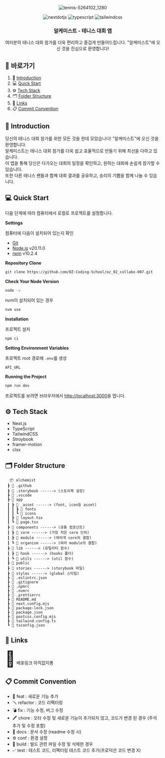 <div align="center">
  
  ![tennis-5264102_1280](https://github.com/OZ-Coding-School/oz_02_collabo-007/assets/27201254/e1c6ca5b-c6e3-40f9-8b08-981fb0ad6680)
  
  <div>
    <img src="https://img.shields.io/badge/-Next_JS-black?style=for-the-badge&logoColor=white&logo=nextdotjs&color=000000" alt="nextdotjs" />
    <img src="https://img.shields.io/badge/-TypeScript-black?style=for-the-badge&logoColor=white&logo=typescript&color=3178C6" alt="typescript" />
    <img src="https://img.shields.io/badge/-Tailwind_CSS-black?style=for-the-badge&logoColor=white&logo=tailwindcss&color=06B6D4" alt="tailwindcss" />
  </div>

  <h3 align="center">알케미스트 - 테니스 대회 앱</h3>

   <div align="center">
     여러분의 테니스 대회 참가를 더욱 편리하고 즐겁게 만들어드립니다. "알케미스트"에 오신 것을 진심으로 환영합니다!
    </div>
</div>

## 📌 <a name="table">바로가기</a>

1. 🎾 [Introduction](#introduction)
2. 💻 [Quick Start](#quick-start)
3. ⚙️ [Tech Stack](#tech-stack)
4. 🗂️ [Folder Structure](#folder-structure)
5. 🔗 [Links](#links)
6. 📋 [Commit Convention](#commit-convention)

## <a name="introduction">🎾 Introduction</a>

당신의 테니스 대회 참가를 위한 모든 것을 한데 모았습니다! "알케미스트"에 오신 것을 환영합니다. <br/> 알케미스트는 테니스 대회 참가를 더욱 쉽고 효율적으로 만들기 위해 최선을 다하고 있습니다. <br/> 이 앱을 통해 당신은 다가오는 대회의 일정을 확인하고, 원하는 대회에 손쉽게 참가할 수 있습니다. <br/> 또한 다른 테니스 팬들과 함께 대회 결과를 공유하고, 승리의 기쁨을 함께 나눌 수 있습니다.

## <a name="quick-start">💻 Quick Start</a>

다음 단계에 따라 컴퓨터에서 로컬로 프로젝트를 설정합니다.

**Settings**

컴퓨터에 다음이 설치되어 있는지 확인

- [Git](https://git-scm.com/)
- [Node.js](https://nodejs.org/en) v20.11.0
- [npm](https://www.npmjs.com/) v10.2.4

**Repository Clone**

```bash
git clone https://github.com/OZ-Coding-School/oz_02_collabo-007.git
```

**Check Your Node Version**

```bash
node -v
```

nvm이 설치되어 있는 경우

```bash
nvm use
```

**Installation**

프로젝트 설치

```bash
npm ci
```

**Setting Environment Variables**

프로젝트 root 경로에 `.env`를 생성

```env
API_URL
```

**Running the Project**

```bash
npm run dev
```

프로젝트를 보려면 브라우저에서 [http://localhost:3000](http://localhost:3000)을 엽니다.

## <a name="tech-stack">⚙️ Tech Stack</a>

- Next.js
- TypeScript
- TailwindCSS
- Stroybook
- framer-motion
- clsx

## <a name="folder-structure">🗂️ Folder Structure</a>

```
  📦 alchemist
 ┣ 📂 .github
 ┣ 📂 .storybook ------> (스토리북 설정)
 ┣ 📂 .vscode
 ┣ 📂 app
 ┃ ┣ 📂 _asset ------> (font, icon등 asset)
 ┃ ┃ ┣ 📂 fonts
 ┃ ┃ ┗ 📂 icons
 ┃ ┣ 📜 layout.tsx
 ┃ ┗ 📜 page.tsx
 ┣ 📂 components ------> (공통 컴포넌트)
 ┃ ┣ 📂 core ------> (가장 작은 core 단위)
 ┃ ┣ 📂 module ------> (여러개 core의 결합)
 ┃ ┗ 📂 organism ------> (여러 module의 결합)
 ┣ 📂 lib ------> (유틸리티 함수)
 ┃ ┣ 📂 hook ------> (hooks 폴더)
 ┃ ┗ 📂 utils ------> (util 함수)
 ┣ 📂 public
 ┣ 📂 stories ------> (storybook 파일)
 ┣ 📂 styles ------> (global 스타일)
 ┣ 📜 .eslintrc.json
 ┣ 📜 .gitignore
 ┣ 📜 .npmrc
 ┣ 📜 .nvmrc
 ┣ 📜 .prettierrc
 ┣ 📜 README.md
 ┣ 📜 next.config.mjs
 ┣ 📜 package-lock.json
 ┣ 📜 package.json
 ┣ 📜 postcss.config.mjs
 ┣ 📜 tailwind.config.ts
 ┗ 📜 tsconfig.json
```

## <a name="links">🔗 Links</a>

<span style="font-size:50px">🤪</span> 배포링크 아직없지롱

## <a name="commit-convention">📋 Commit Convention</a>

- 🎉 feat : 새로운 기능 추가
- 🪛 refactor : 코드 리팩터링
- 💣 fix : 기능 수정, 버그 수정
- 🖍️ chore : 오타 수정 및 새로운 기능이 추가되지 않고, 코드가 변경 된 경우 (주석 추가 및 수정 포함)
- 📝 docs : 문서 수정 (readme 수정 시)
- ⚙️ conf : 환경 설정
- 🗿 build : 빌드 관련 파일 수정 및 삭제한 경우
- ✅ test : 테스트 코드, 리팩터링 테스트 코드 추가(프로덕션 코드 변경 X)
